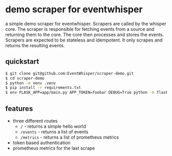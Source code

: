 # demo scraper for eventwhisper

a simple demo scraper for eventwhisper. Scrapers are called by the whisper core. The scraper is responsible for fetching events from a source and returning them to the core. The core then processes and stores the events. Scrapers are expected to be stateless and idempotent. It only scrapes and returns the resulting events.

## quickstart

```bash
$ git clone git@github.com:EventWhisper/scraper-demo.git
$ cd scraper-demo
$ python -m venv .venv
$ pip install -r requirements.txt
$ env FLASK_APP=app/main.py APP_TOKEN=foobar DEBUG=True python -m flask run
```

## features

* three different routes
    * `/` - returns a simple hello world
    * `/events` - returns a list of events
    * `/metrics` - returns a list of prometheus metrics
* token based authentication
* prometheus metrics for the last scrape